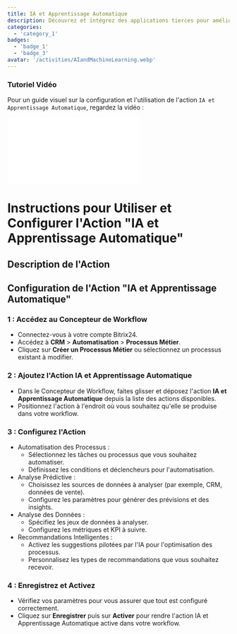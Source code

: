 ```yaml
---
title: IA et Apprentissage Automatique
description: Découvrez et intégrez des applications tierces pour améliorer votre entreprise.
categories: 
  - 'category_1'
badges: 
  - 'badge_1'
  - 'badge_3'
avatar: '/activities/AIandMachineLearning.webp'
---
```

### Tutoriel Vidéo

Pour un guide visuel sur la configuration et l'utilisation de l'action `IA et Apprentissage Automatique`, regardez la vidéo :

<iframe
  class="aspect-video w-full my-6 rounded shadow-md"
  src="//www.youtube.com/embed/OyzJd8BcTfY?feature=oembed&rel=0"
  frameborder="0"
  allow="accelerometer; autoplay; encrypted-media; gyroscope"
  allowfullscreen>
</iframe>

# Instructions pour Utiliser et Configurer l'Action "IA et Apprentissage Automatique"

## Description de l'Action

## **Configuration de l'Action "IA et Apprentissage Automatique"**

### 1 : Accédez au Concepteur de Workflow
- Connectez-vous à votre compte Bitrix24.
- Accédez à **CRM** > **Automatisation** > **Processus Métier**.
- Cliquez sur **Créer un Processus Métier** ou sélectionnez un processus existant à modifier.

### 2 : Ajoutez l'Action IA et Apprentissage Automatique
- Dans le Concepteur de Workflow, faites glisser et déposez l'action **IA et Apprentissage Automatique** depuis la liste des actions disponibles.
- Positionnez l'action à l'endroit où vous souhaitez qu'elle se produise dans votre workflow.

### 3 : Configurez l'Action
- Automatisation des Processus :
  - Sélectionnez les tâches ou processus que vous souhaitez automatiser.
  - Définissez les conditions et déclencheurs pour l'automatisation.
- Analyse Prédictive :
  - Choisissez les sources de données à analyser (par exemple, CRM, données de vente).
  - Configurez les paramètres pour générer des prévisions et des insights.
- Analyse des Données :
  - Spécifiez les jeux de données à analyser.
  - Configurez les métriques et KPI à suivre.
- Recommandations Intelligentes :
  - Activez les suggestions pilotées par l'IA pour l'optimisation des processus.
  - Personnalisez les types de recommandations que vous souhaitez recevoir.

### 4 : Enregistrez et Activez
- Vérifiez vos paramètres pour vous assurer que tout est configuré correctement.
- Cliquez sur **Enregistrer** puis sur **Activer** pour rendre l'action IA et Apprentissage Automatique active dans votre workflow.